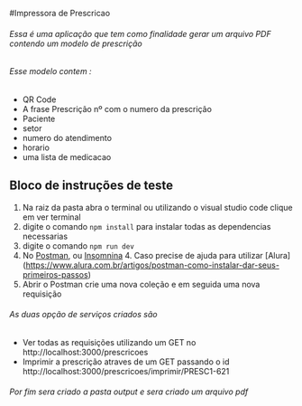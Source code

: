 #Impressora de Prescricao

###### Essa é uma aplicação que tem como finalidade gerar um arquivo PDF contendo um modelo de prescrição

###### Esse modelo contem :
* QR Code
* A frase Prescrição nº com o numero da prescrição
* Paciente
* setor
* numero do atendimento
* horario
* uma lista de medicacao

## Bloco de instruções de teste
1. Na raiz da pasta abra o terminal ou utilizando o visual studio code clique em ver terminal 
2. digite o comando `npm install` para instalar todas as dependencias necessarias
3. digite o comando `npm run dev`
4. No [Postman](https://www.google.com/url?sa=t&rct=j&q=&esrc=s&source=web&cd=&cad=rja&uact=8&ved=2ahUKEwjX8qH0houBAxWspJUCHZc8D3UQFnoECB8QAQ&url=https%3A%2F%2Fwww.postman.com%2F&usg=AOvVaw05sjAjE_hbftSn2Ii8YG6N&opi=89978449), ou [Insomnina](https://www.google.com/url?sa=t&rct=j&q=&esrc=s&source=web&cd=&cad=rja&uact=8&ved=2ahUKEwiambCPiIuBAxUpJLkGHQz5DJAQjBB6BAgfEAE&url=https%3A%2F%2Finsomnia.rest%2Fdownload&usg=AOvVaw1RnqoNjpl_ii8nX1a3haYy&opi=89978449)
    4. Caso precise de ajuda para utilizar [Alura] (https://www.alura.com.br/artigos/postman-como-instalar-dar-seus-primeiros-passos)
5. Abrir o Postman crie uma nova coleção e em seguida  uma nova requisição 

###### As duas opção de serviços criados são 
* Ver todas as requisições utilizando um GET no http://localhost:3000/prescricoes
* Imprimir a prescrição atraves de um GET passando o id http://localhost:3000/prescricoes/imprimir/PRESC1-621

###### Por fim sera criado a pasta output e sera criado um arquivo pdf
